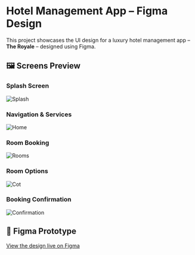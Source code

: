 # Hotel Management App – Figma Design

This project showcases the UI design for a luxury hotel management app – **The Royale** – designed using Figma.

## 🖼️ Screens Preview

### Splash Screen
![Splash](figma-designs/Splash.png)

### Navigation & Services
![Home](figma-designs/Home.png)

### Room Booking
![Rooms](figma-designs/Booking_Options.png)

### Room Options
![Cot](figma-designs/RoomBooking.png)

### Booking Confirmation
![Confirmation](figma-designs/Confirmation.png)

## 🔗 Figma Prototype
[View the design live on Figma]([https://www.figma.com/...](https://bit.ly/4ktnSch))
